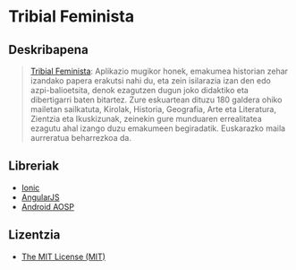 **Tribial Feminista**
=============

Deskribapena
------------

>[Tribial Feminista][1]: Aplikazio mugikor honek, emakumea historian zehar izandako papera erakutsi nahi du, eta zein isilarazia izan den edo azpi-balioetsita, denok ezagutzen dugun joko didaktiko eta dibertigarri baten bitartez. Zure eskuartean dituzu 180 galdera ohiko mailetan sailkatuta, Kirolak, Historia, Geografia, Arte eta Literatura, Zientzia eta Ikuskizunak, zeinekin gure munduaren errealitatea ezagutu ahal izango duzu emakumeen begiradatik. Euskarazko maila aurreratua beharrezkoa da.

Libreriak
-----------
* [Ionic][2]
* [AngularJS][3]
* [Android AOSP][4]

Lizentzia
----
* [The MIT License (MIT)][11]

[1]:https://play.google.com/store/apps/details?id=com.irontec.tribialfeminista
[2]:http://ionicframework.com/
[3]:https://angularjs.org/
[4]:https://source.android.com/
[11]:https://github.com/irontec/Ikasega/blob/master/LICENSE
